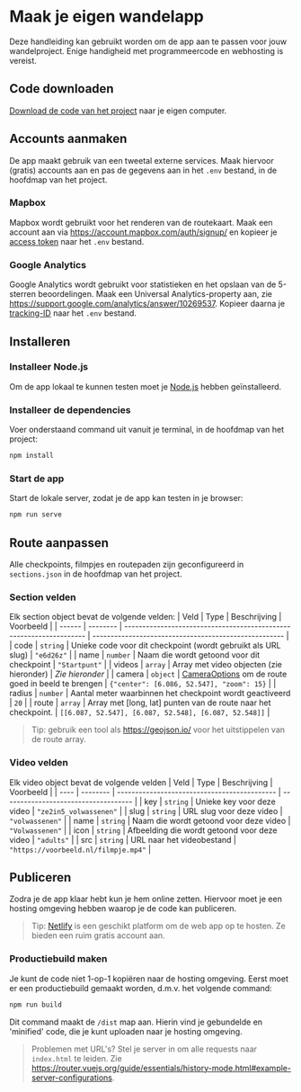 # Maak je eigen wandelapp

Deze handleiding kan gebruikt worden om de app aan te passen voor jouw wandelproject.
Enige handigheid met programmeercode en webhosting is vereist.

## Code downloaden
[Download de code van het project](https://github.com/VEZwolle/wandelapp/archive/master.zip) naar je eigen computer.

## Accounts aanmaken
De app maakt gebruik van een tweetal externe services.
Maak hiervoor (gratis) accounts aan en pas de gegevens aan in het `.env` bestand, in de hoofdmap van het project.

### Mapbox
Mapbox wordt gebruikt voor het renderen van de routekaart.
Maak een account aan via https://account.mapbox.com/auth/signup/ en kopieer je [access token](https://docs.mapbox.com/help/glossary/access-token/) naar het `.env` bestand.

### Google Analytics
Google Analytics wordt gebruikt voor statistieken en het opslaan van de 5-sterren beoordelingen. Maak een Universal Analytics-property aan, zie https://support.google.com/analytics/answer/10269537. Kopieer daarna je [tracking-ID](https://support.google.com/analytics/answer/7372977) naar het `.env` bestand.

## Installeren

### Installeer Node.js
Om de app lokaal te kunnen testen moet je [Node.js](https://nodejs.org/) hebben geïnstalleerd.

### Installeer de dependencies
Voer onderstaand command uit vanuit je terminal, in de hoofdmap van het project:
```bash
npm install
```

### Start de app
Start de lokale server, zodat je de app kan testen in je browser:
```bash
npm run serve
```

## Route aanpassen
Alle checkpoints, filmpjes en routepaden zijn geconfigureerd in `sections.json` in de hoofdmap van het project.

### Section velden
Elk section object bevat de volgende velden:
| Veld   | Type     | Beschrijving                                                        | Voorbeeld                                             |
| ------ | -------- | ------------------------------------------------------------------- | ----------------------------------------------------- |
| code   | `string` | Unieke code voor dit checkpoint (wordt gebruikt als URL slug)       | `"e6d26z"`                                            |
| name   | `number` | Naam die wordt getoond voor dit checkpoint                          | `"Startpunt"`                                         |
| videos | `array`  | Array met video objecten (zie hieronder)                            | *Zie hieronder*                                       |
| camera | `object` | [CameraOptions][cameraoptions] om de route goed in beeld te brengen | `{"center": [6.086, 52.547], "zoom": 15}`             |
| radius | `number` | Aantal meter waarbinnen het checkpoint wordt geactiveerd            | `20`                                                  |
| route  | `array`  | Array met [long, lat] punten van de route naar het checkpoint.      | `[[6.087, 52.547], [6.087, 52.548], [6.087, 52.548]]` |

[cameraoptions]: https://docs.mapbox.com/mapbox-gl-js/api/properties/#cameraoptions

> Tip: gebruik een tool als https://geojson.io/ voor het uitstippelen van de route array.

### Video velden
Elk video object bevat de volgende velden
| Veld | Type     | Beschrijving                                 | Voorbeeld                            |
| ---- | -------- | -------------------------------------------- | ------------------------------------ |
| key  | `string` | Unieke key voor deze video                   | `"ze2in5_volwassenen"`               |
| slug | `string` | URL slug voor deze video                     | `"volwassenen"`                      |
| name | `string` | Naam die wordt getoond voor deze video       | `"Volwassenen"`                      |
| icon | `string` | Afbeelding die wordt getoond voor deze video | `"adults"`                           |
| src  | `string` | URL naar het videobestand                    | `"https://voorbeeld.nl/filmpje.mp4"` |

## Publiceren
Zodra je de app klaar hebt kun je hem online zetten. Hiervoor moet je een hosting omgeving hebben waarop je de code kan publiceren.

> Tip: [Netlify](https://www.netlify.com/) is een geschikt platform om de web app op te hosten. Ze bieden een ruim gratis account aan.

### Productiebuild maken
Je kunt de code niet 1-op-1 kopiëren naar de hosting omgeving. Eerst moet er een productiebuild gemaakt worden, d.m.v. het volgende command:
```bash
npm run build
```

Dit command maakt de `/dist` map aan. Hierin vind je gebundelde en 'minified' code, die je kunt uploaden naar je hosting omgeving.

> Problemen met URL's? Stel je server in om alle requests naar `index.html` te leiden. Zie https://router.vuejs.org/guide/essentials/history-mode.html#example-server-configurations.
